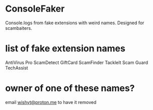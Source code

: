 # ConsoleFaker
 Console.logs from fake extensions with weird names. Designed for scambaiters.
# list of fake extension names
AntiVirus Pro
ScamDetect
GiftCard ScamFinder
TackleIt Scam Guard
TechAssist
# owner of one of these names?
email wishyt@proton.me to have it removed